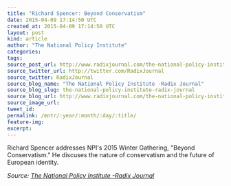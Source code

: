 ```yaml
---
title: "Richard Spencer: Beyond Conservatism"
date: 2015-04-09 17:14:50 UTC
created_at: 2015-04-09 17:14:50 UTC
layout: post
kind: article
author: "The National Policy Institute"
categories: 
tags: 
source_post_url: http://www.radixjournal.com/the-national-policy-institute/2015/4/9/richard-spencer-beyond-conservatism
source_twitter_url: http://twitter.com/RadixJournal
source_twitter: RadixJournal
source_blog_name: "The National Policy Institute -Radix Journal"
source_blog_slug: the-national-policy-institute-radix-journal
source_blog_url: http://www.radixjournal.com/the-national-policy-institute/
source_image_url: 
tweet_id:
permalink: /mntr/:year/:month/:day/:title/
feature-img: 
excerpt:
---
```

<p>Richard Spencer addresses NPI's 2015 Winter Gathering, "Beyond Conservatism." He discuses the nature of conservatism and the future of European identity. </p>



<div class="">
    <i>Source: <a href="http://www.radixjournal.com/the-national-policy-institute/">The National Policy Institute -Radix Journal</a></i>
</div>
